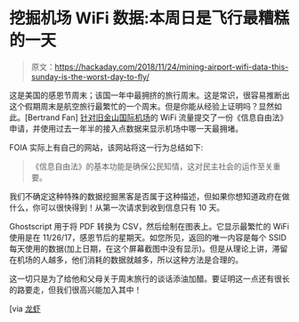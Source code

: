 # 挖掘机场 WiFi 数据:本周日是飞行最糟糕的一天

> 原文：<https://hackaday.com/2018/11/24/mining-airport-wifi-data-this-sunday-is-the-worst-day-to-fly/>

这是美国的感恩节周末；该国一年中最拥挤的旅行周末。这是常识，很容易推断出这个假期周末是航空旅行最繁忙的一个周末。但是你能从经验上证明吗？显然如此。[Bertrand Fan] [针对旧金山国际机场](https://bert.org/2018/11/18/flying-for-thanksgiving/)的 WiFi 流量提交了一份《信息自由法》申请，并使用过去一年半的接入点数据来显示机场中哪一天最拥堵。

FOIA 实际上有自己的网站，该网站将这一行为总结如下:

> 《信息自由法》的基本功能是确保公民知情，这对民主社会的运作至关重要。

我们不确定这种特殊的数据挖掘黑客是否属于这种描述，但如果你想知道政府在做什么，你可以很快得到！从第一次请求到收到信息只有 10 天。

Ghostscript 用于将 PDF 转换为 CSV，然后绘制在图表上。它显示最繁忙的 WiFi 使用是在 11/26/17，感恩节后的星期天。如您所见，返回的唯一内容是每个 SSID 每天使用的数据(加上日期，在这个屏幕截图中没有显示)。但是从理论上讲，滞留在机场的人越多，他们消耗的数据就越多，所以这种方法是合理的。

这一切只是为了给他和父母关于周末旅行的谈话添油加醋。要证明这一点还有很长的路要走，但我们很高兴能加入其中！

[via [龙虾](https://lobste.rs/s/qcvl3b/flying_for_thanksgiving)